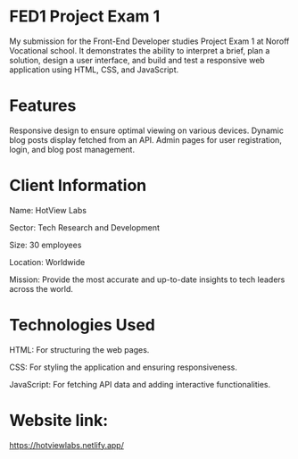 # FED1 Project Exam 1

My submission for the Front-End Developer studies Project Exam 1 at Noroff Vocational school. It demonstrates the ability to interpret a brief, plan a solution, design a user interface, and build and test a responsive web application using HTML, CSS, and JavaScript.

# Features

Responsive design to ensure optimal viewing on various devices.
Dynamic blog posts display fetched from an API.
Admin pages for user registration, login, and blog post management.

# Client Information

Name: HotView Labs

Sector: Tech Research and Development

Size: 30 employees

Location: Worldwide

Mission: Provide the most accurate and up-to-date insights to tech leaders across the world.

# Technologies Used

HTML: For structuring the web pages.

CSS: For styling the application and ensuring responsiveness.

JavaScript: For fetching API data and adding interactive functionalities.

# Website link:

https://hotviewlabs.netlify.app/